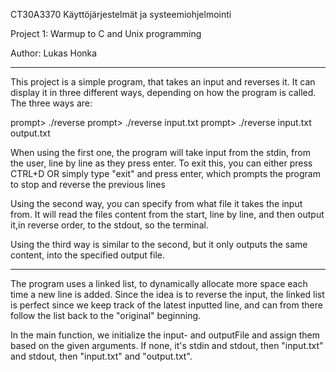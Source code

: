 CT30A3370 Käyttöjärjestelmät ja systeemiohjelmointi

Project 1: Warmup to C and Unix programming

Author: Lukas Honka

----------------------------------------------------

This project is a simple program, that takes an input and reverses it. It can display it in three different ways, depending on how the program is called. The three ways are:

prompt> ./reverse
prompt> ./reverse input.txt
prompt> ./reverse input.txt output.txt

When using the first one, the program will take input from the stdin, from the user, line by line as they press enter. To exit this, you can either press CTRL+D OR simply type "exit" and press enter, which prompts the program to stop and reverse the previous lines

Using the second way, you can specify from what file it takes the input from. It will read the files content from the start, line by line, and then output it,in reverse order, to the stdout, so the terminal.

Using the third way is similar to the second, but it only outputs the same content, into the specified output file.

----------------------------------------------------

The program uses a linked list, to dynamically allocate more space each time a new line is added. Since the idea is to reverse the input, the linked list is perfect since we keep track of the latest inputted line, and can from there follow the list back to the "original" beginning. 

In the main function, we initialize the input- and outputFile and assign them based on the given arguments. If none, it's stdin and stdout, then "input.txt" and stdout, then "input.txt" and "output.txt".